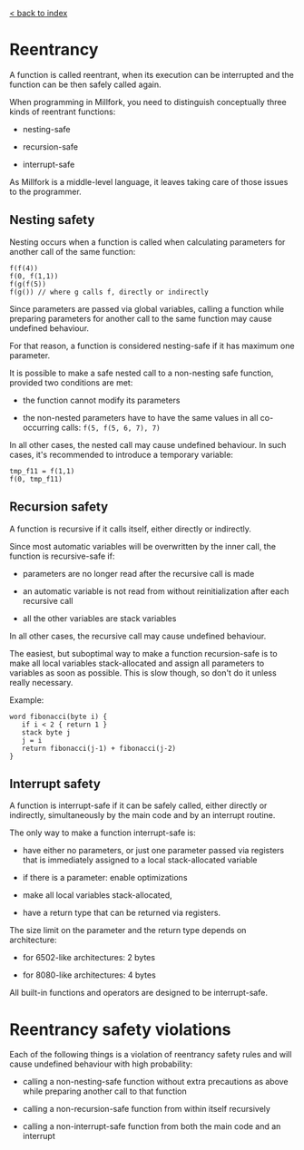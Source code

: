 [< back to index](../README.md)

# Reentrancy

A function is called reentrant, 
when its execution can be interrupted and the function can be then safely called again.

When programming in Millfork, you need to distinguish conceptually three kinds of reentrant functions:

* nesting-safe

* recursion-safe

* interrupt-safe

As Millfork is a middle-level language, it leaves taking care of those issues to the programmer. 

## Nesting safety

Nesting occurs when a function is called when calculating parameters for another call of the same function:

    f(f(4))
    f(0, f(1,1))
    f(g(f(5))
    f(g()) // where g calls f, directly or indirectly

Since parameters are passed via global variables, 
calling a function while preparing parameters for another call to the same function may cause undefined behaviour.

For that reason, a function is considered nesting-safe if it has maximum one parameter.

It is possible to make a safe nested call to a non-nesting safe function, provided two conditions are met:

* the function cannot modify its parameters

* the non-nested parameters have to have the same values in all co-occurring calls: `f(5, f(5, 6, 7), 7)`

In all other cases, the nested call may cause undefined behaviour.
In such cases, it's recommended to introduce a temporary variable:

    tmp_f11 = f(1,1)
    f(0, tmp_f11)

## Recursion safety

A function is recursive if it calls itself, either directly or indirectly.

Since most automatic variables will be overwritten by the inner call, the function is recursive-safe if:

* parameters are no longer read after the recursive call is made

* an automatic variable is not read from without reinitialization after each recursive call

* all the other variables are stack variables

In all other cases, the recursive call may cause undefined behaviour.

The easiest, but suboptimal way to make a function recursion-safe is to make all local variables stack-allocated
and assign all parameters to variables as soon as possible. This is slow though, so don't do it unless really necessary.

Example:

    word fibonacci(byte i) {
       if i < 2 { return 1 }
       stack byte j
       j = i
       return fibonacci(j-1) + fibonacci(j-2)
    }

## Interrupt safety

A function is interrupt-safe if it can be safely called, either directly or indirectly,
simultaneously by the main code and by an interrupt routine.

The only way to make a function interrupt-safe is:

* have either no parameters, or just one parameter passed via registers that is immediately assigned to a local stack-allocated variable

* if there is a parameter: enable optimizations

* make all local variables stack-allocated,

* have a return type that can be returned via registers.

The size limit on the parameter and the return type depends on architecture:

* for 6502-like architectures: 2 bytes

* for 8080-like architectures: 4 bytes

All built-in functions and operators are designed to be interrupt-safe.

# Reentrancy safety violations

Each of the following things is a violation of reentrancy safety rules and will cause undefined behaviour with high probability:

* calling a non-nesting-safe function without extra precautions as above while preparing another call to that function

* calling a non-recursion-safe function from within itself recursively

* calling a non-interrupt-safe function from both the main code and an interrupt  